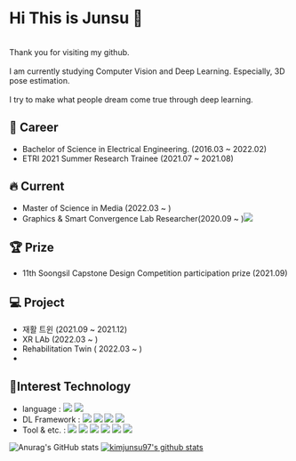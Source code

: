 # Hi This is Junsu 👋
<br>Thank you for visiting my github.</br>
<br>I am currently studying Computer Vision and Deep Learning. Especially, 3D pose estimation.</br>
<br>I try to make what people dream come true through deep learning.</br>

## 🔭 Career
- Bachelor of Science in Electrical Engineering. (2016.03 ~ 2022.02)
- ETRI 2021 Summer Research Trainee (2021.07 ~ 2021.08)

## 🔥 Current
- Master of Science in Media (2022.03 ~ )
- Graphics & Smart Convergence Lab Researcher(2020.09 ~ )<a href="http://gsclab.kr"><img src="https://img.shields.io/badge/GSCLab-5C2D91?style=flat-square&logo=NintendoGameCube&logoColor=white"/></a>

## 🏆 Prize
- 11th Soongsil Capstone Design Competition participation prize (2021.09)

## 💻 Project
- 재활 트윈 (2021.09 ~ 2021.12)
- XR LAb (2022.03 ~ )
- Rehabilitation Twin ( 2022.03 ~ )
-
## 🔨Interest Technology
- language : 
<img src="https://img.shields.io/badge/Python-5C2D91?style=flat-square&logo=Python&logoColor=white"/></a>
<img src="https://img.shields.io/badge/CSharp-5C2D91?style=flat-square&logo=CSharp&logoColor=white"/></a>
- DL Framework : 
<img src="https://img.shields.io/badge/Pytorch-5C2D91?style=flat-square&logo=PyTorch&logoColor=white"/></a>
<img src="https://img.shields.io/badge/TensorFlow-5C2D91?style=flat-square&logo=TensorFlow&logoColor=white"/></a>
<img src="https://img.shields.io/badge/Keras-5C2D91?style=flat-square&logo=Keras&logoColor=white"/></a>
<img src="https://img.shields.io/badge/Scikit-Learn-5C2D91?style=flat-square&logo=scikit-learn&logoColor=white"/></a>
- Tool & etc. :
<img src="https://img.shields.io/badge/Unity-5C2D91?style=flat-square&logo=Unity&logoColor=white"/></a>
<img src="https://img.shields.io/badge/Linux-5C2D91?style=flat-square&logo=Linux&logoColor=white"/></a>
<img src="https://img.shields.io/badge/Cuda-5C2D91?style=flat-square&logo=NVIDIA&logoColor=white"/></a>
<img src="https://img.shields.io/badge/GitHub-5C2D91?style=flat-square&logo=GitHub&logoColor=white"/></a>
<img src="https://img.shields.io/badge/Slack-5C2D91?style=flat-square&logo=Slack&logoColor=white"/></a>
<img src="https://img.shields.io/badge/Velog-5C2D91?style=flat-square&logo=Velog&logoColor=white"/></a>

![Anurag's GitHub stats](https://github-readme-stats.vercel.app/api?username=kimjunsu97&show_icons=true&theme=radical)
[![kimjunsu97's github stats](https://github-readme-stats.vercel.app/api/top-langs/?username=kimjunsu97&show_icons=true&hide_border=true&title_color=004386&icon_color=004386&layout=compact)](https://github.com/kimjunsu97ID)
<!--
**kimjunsu97/kimjunsu97** is a ✨ _special_ ✨ repository because its `README.md` (this file) appears on your GitHub profile.

Here are some ideas to get you started:

- 🔭 I’m currently working on ...
  - 숭실대학교 Graphics & Smart Convergence Lab 연구생
- 🌱 I’m currently learning ...
- 👯 I’m looking to collaborate on ...
- 🤔 I’m looking for help with ...
- 💬 Ask me about ...
- 📫 How to reach me: ...
- 😄 Pronouns: ...
- ⚡ Fun fact: ...
-->
